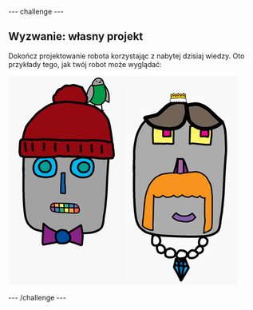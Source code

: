 --- challenge ---

## Wyzwanie: własny projekt

Dokończ projektowanie robota korzystając z nabytej dzisiaj wiedzy. Oto przykłady tego, jak twój robot może wyglądać:

![zrzut ekranu](images/robot-examples.png)

--- /challenge ---